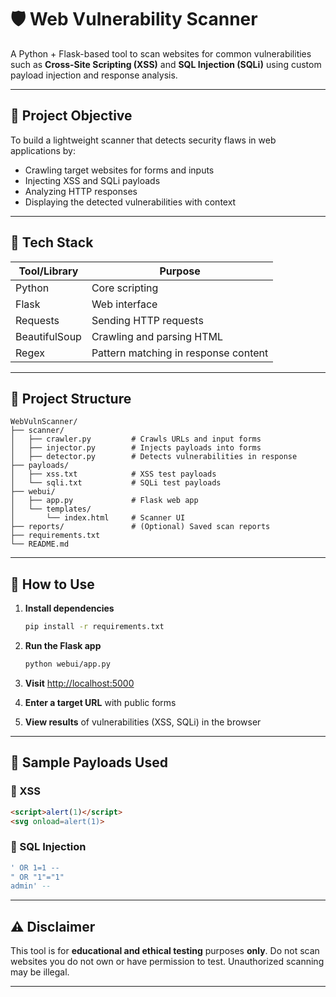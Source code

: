 
# 🛡️ Web Vulnerability Scanner

A Python + Flask-based tool to scan websites for common vulnerabilities such as **Cross-Site Scripting (XSS)** and **SQL Injection (SQLi)** using custom payload injection and response analysis.

---

## 🎯 Project Objective

To build a lightweight scanner that detects security flaws in web applications by:
- Crawling target websites for forms and inputs
- Injecting XSS and SQLi payloads
- Analyzing HTTP responses
- Displaying the detected vulnerabilities with context

---

## 🔧 Tech Stack

| Tool/Library     | Purpose                              |
|------------------|--------------------------------------|
| Python           | Core scripting                       |
| Flask            | Web interface                        |
| Requests         | Sending HTTP requests                |
| BeautifulSoup    | Crawling and parsing HTML            |
| Regex            | Pattern matching in response content |

---

## 📁 Project Structure

```
WebVulnScanner/
├── scanner/
│   ├── crawler.py         # Crawls URLs and input forms
│   ├── injector.py        # Injects payloads into forms
│   ├── detector.py        # Detects vulnerabilities in response
├── payloads/
│   ├── xss.txt            # XSS test payloads
│   └── sqli.txt           # SQLi test payloads
├── webui/
│   ├── app.py             # Flask web app
│   └── templates/
│       └── index.html     # Scanner UI
├── reports/               # (Optional) Saved scan reports
├── requirements.txt
└── README.md
```

---

## 🚀 How to Use

1. **Install dependencies**
   ```bash
   pip install -r requirements.txt
   ```

2. **Run the Flask app**
   ```bash
   python webui/app.py
   ```

3. **Visit** [http://localhost:5000](http://localhost:5000)

4. **Enter a target URL** with public forms

5. **View results** of vulnerabilities (XSS, SQLi) in the browser

---

## 🧪 Sample Payloads Used

### 🔸 XSS
```html
<script>alert(1)</script>
<svg onload=alert(1)>
```

### 🔸 SQL Injection
```sql
' OR 1=1 --
" OR "1"="1"
admin' --
```

---

## ⚠️ Disclaimer

This tool is for **educational and ethical testing** purposes **only**. Do not scan websites you do not own or have permission to test. Unauthorized scanning may be illegal.

---
